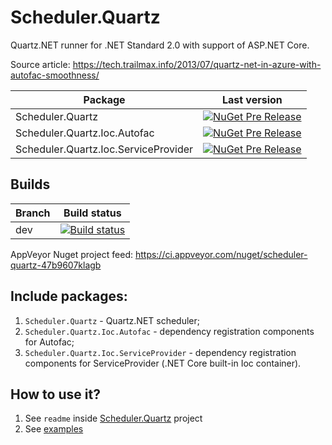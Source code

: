# Scheduler.Quartz
Quartz.NET runner for .NET Standard 2.0 with support of ASP.NET Core.

Source article: https://tech.trailmax.info/2013/07/quartz-net-in-azure-with-autofac-smoothness/

Package|Last version
-|-
Scheduler.Quartz|[![NuGet Pre Release](https://img.shields.io/nuget/vpre/Scheduler.Quartz.svg)](https://www.nuget.org/packages/Scheduler.Quartz/)
Scheduler.Quartz.Ioc.Autofac|[![NuGet Pre Release](https://img.shields.io/nuget/vpre/Scheduler.Quartz.Ioc.Autofac.svg)](https://www.nuget.org/packages/Scheduler.Quartz.Ioc.Autofac/)
Scheduler.Quartz.Ioc.ServiceProvider|[![NuGet Pre Release](https://img.shields.io/nuget/vpre/Scheduler.Quartz.Ioc.ServiceProvider.svg)](https://www.nuget.org/packages/Scheduler.Quartz.Ioc.ServiceProvider/)

## Builds

Branch|Build status
-|-
dev|[![Build status](https://ci.appveyor.com/api/projects/status/34jm9uvmxlnjx32n/branch/dev?svg=true)](https://ci.appveyor.com/project/Valeriy1991/scheduler-quartz/branch/dev)

AppVeyor Nuget project feed: 
https://ci.appveyor.com/nuget/scheduler-quartz-47b9607klagb


## Include packages:

1. `Scheduler.Quartz` - Quartz.NET scheduler;
2. `Scheduler.Quartz.Ioc.Autofac` - dependency registration components for Autofac;
2. `Scheduler.Quartz.Ioc.ServiceProvider` - dependency registration components for ServiceProvider (.NET Core built-in Ioc container).

## How to use it?

1. See `readme` inside [Scheduler.Quartz](Scheduler.Quartz) project
2. See [examples](examples)
